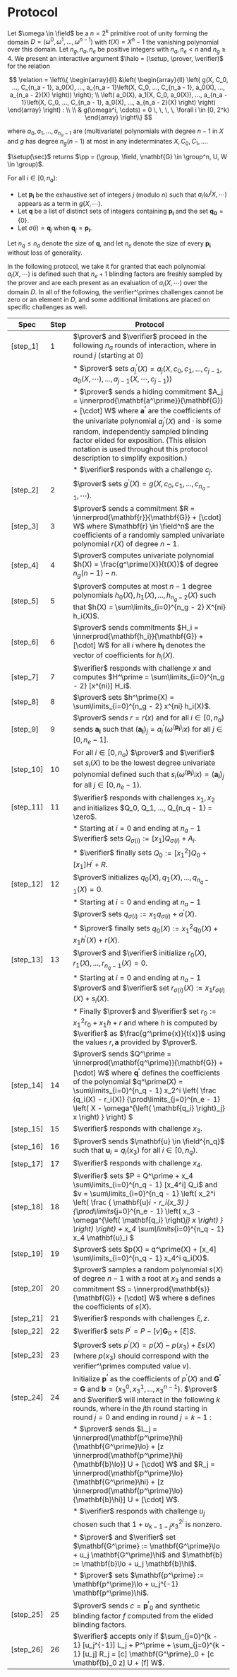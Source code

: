 # Protocol

Let $\omega \in \field$ be a $n = 2^k$ primitive root of unity forming the
domain $D = (\omega^0, \omega^1, ..., \omega^{n - 1})$ with $t(X) = X^n - 1$ the
vanishing polynomial over this domain. Let $n_g, n_a, n_e$ be positive integers with $n_a, n_e \lt n$ and $n_g \geq 4$.
We present an interactive argument $\halo = (\setup, \prover, \verifier)$ for
the relation

$$ \relation = \left\\{ \begin{array}{ll} &\left( \begin{array}{ll} \left( g(X, C_0, ..., C_{n_a - 1}, a_0(X), ..., a_{n_a - 1}\left(X, C_0, ..., C_{n_a - 1}, a_0(X), ..., a_{n_a - 2}(X) \right)) \right); \\ \left( a_0(X), a_1(X, C_0, a_0(X)), ..., a_{n_a - 1}\left(X, C_0, ..., C_{n_a - 1}, a_0(X), ..., a_{n_a - 2}(X) \right) \right) \end{array} \right) : \\ \\ & g(\omega^i, \cdots) = 0 \, \, \, \, \forall i \in [0, 2^k) \end{array} \right\\} $$

where $a_0, a_1, ..., a_{n_a - 1}$ are (multivariate) polynomials with degree $n - 1$ in $X$ and $g$ has degree $n_g(n - 1)$ at most in any indeterminates $X, C_0, C_1, ...$.

$\setup(\sec)$ returns $\pp = (\group, \field, \mathbf{G} \in \group^n, U, W \in \group)$.

For all $i \in [0, n_a)$:
* Let $\mathbf{p_i}$ be the exhaustive set of integers $j$ (modulo $n$) such that $a_i(\omega^j X, \cdots)$ appears as a term in $g(X, \cdots)$.
* Let $\mathbf{q}$ be a list of distinct sets of integers containing $\mathbf{p_i}$ and the set $\mathbf{q_0} = \{0\}$.
* Let $\sigma(i) = \mathbf{q}_j$ when $\mathbf{q}_j = \mathbf{p_i}$.

Let $n_q \leq n_a$ denote the size of $\mathbf{q}$, and let $n_e$ denote the size of every $\mathbf{p_i}$ without loss of generality.

In the following protocol, we take it for granted that each polynomial $a_i(X, \cdots)$ is defined such that $n_e + 1$ blinding factors are freshly sampled by the prover and are each present as an evaluation of $a_i(X, \cdots)$ over the domain $D$. In all of the following, the verifier^\primes challenges cannot be zero or an element in $D$, and some additional limitations are placed on specific challenges as well.

| Spec | Step | Protocol |
|------|------|----------|
| [step_1] | 1 |  $\prover$ and $\verifier$ proceed in the following $n_a$ rounds of interaction, where in round $j$ (starting at $0$)|
|  |  |   * $\prover$ sets $a^\prime_j(X) = a_j(X, c_0, c_1, ..., c_{j - 1}, a_0(X, \cdots), ..., a_{j - 1}(X, \cdots, c_{j - 1}))$ |
|  |  |   * $\prover$ sends a hiding commitment $A_j = \innerprod{\mathbf{a^\prime}}{\mathbf{G}} + [\cdot] W$ where $\mathbf{a^\prime}$ are the coefficients of the univariate polynomial $a^\prime_j(X)$ and $\cdot$ is some random, independently sampled blinding factor elided for exposition. (This elision notation is used throughout this protocol description to simplify exposition.)|
|  |  |   * $\verifier$ responds with a challenge $c_j$.
| [step_2] | 2 |  $\prover$ sets $g^\prime(X) = g(X, c_0, c_1, ..., c_{n_a - 1}, \cdots)$.
| [step_3] | 3 |  $\prover$ sends a commitment $R = \innerprod{\mathbf{r}}{\mathbf{G}} + [\cdot] W$ where $\mathbf{r} \in \field^n$ are the coefficients of a randomly sampled univariate polynomial $r(X)$ of degree $n - 1$. |
| [step_4] | 4 |  $\prover$ computes univariate polynomial $h(X) = \frac{g^\prime(X)}{t(X)}$ of degree $n_g(n - 1) - n$. |
| [step_5] | 5 |  $\prover$ computes at most $n - 1$ degree polynomials $h_0(X), h_1(X), ..., h_{n_g - 2}(X)$ such that $h(X) = \sum\limits_{i=0}^{n_g - 2} X^{ni} h_i(X)$. |
| [step_6] | 6 |  $\prover$ sends commitments $H_i = \innerprod{\mathbf{h_i}}{\mathbf{G}} + [\cdot] W$ for all $i$ where $\mathbf{h_i}$ denotes the vector of coefficients for $h_i(X)$. |
| [step_7] | 7 |  $\verifier$ responds with challenge $x$ and computes $H^\prime = \sum\limits_{i=0}^{n_g - 2} [x^{ni}] H_i$. |
| [step_8] | 8 |  $\prover$ sets $h^\prime(X) = \sum\limits_{i=0}^{n_g - 2} x^{ni} h_i(X)$. 
| [step_9] | 9 |  $\prover$ sends $r = r(x)$ and for all $i \in [0, n_a)$ sends $\mathbf{a_i}$ such that $(\mathbf{a_i})_j = a^\prime_i(\omega^{(\mathbf{p_i})_j} x)$ for all $j \in [0, n_e - 1]$. |
| [step_10] | 10 |  For all $i \in [0, n_a)$ $\prover$ and $\verifier$ set $s_i(X)$ to be the lowest degree univariate polynomial defined such that $s_i(\omega^{(\mathbf{p_i})_j} x) = (\mathbf{a_i})_j$ for all $j \in [0, n_e - 1)$. |
| [step_11] | 11 |  $\verifier$ responds with challenges $x_1, x_2$ and initializes $Q_0, Q_1, ..., Q_{n_q - 1} = \zero$. |
|  |  |   * Starting at $i=0$ and ending at $n_a - 1$ $\verifier$ sets $Q_{\sigma(i)} := [x_1] Q_{\sigma(i)} + A_i$.|
|  |  |   * $\verifier$ finally sets $Q_0 := [x_1^2] Q_0 + [x_1] H^\prime + R$.
| [step_12] | 12 |  $\prover$ initializes $q_0(X), q_1(X), ..., q_{n_q - 1}(X) = 0$. 
|  |  |   * Starting at $i=0$ and ending at $n_a - 1$ $\prover$ sets $q_{\sigma(i)} := x_1 q_{\sigma(i)} + a^\prime(X)$.|
|  |  |   * $\prover$ finally sets $q_0(X) := x_1^2 q_0(X) + x_1 h^\prime(X) + r(X)$.
| [step_13] | 13 |  $\prover$ and $\verifier$ initialize $r_0(X), r_1(X), ..., r_{n_q - 1}(X) = 0$. 
|  |  |   * Starting at $i = 0$ and ending at $n_a - 1$ $\prover$ and $\verifier$ set $r_{\sigma(i)}(X) := x_1 r_{\sigma(i)}(X) + s_i(X)$.|
|  |  |   * Finally $\prover$ and $\verifier$ set $r_0 := x_1^2 r_0 + x_1 h + r$ and where $h$ is computed by $\verifier$ as $\frac{g^\prime(x)}{t(x)}$ using the values $r, \mathbf{a}$ provided by $\prover$.|
| [step_14] | 14 |  $\prover$ sends $Q^\prime = \innerprod{\mathbf{q^\prime}}{\mathbf{G}} + [\cdot] W$ where $\mathbf{q^\prime}$ defines the coefficients of the polynomial $q^\prime(X) = \sum\limits_{i=0}^{n_q - 1}  x_2^i \left( \frac {q_i(X) - r_i(X)} {\prod\limits_{j=0}^{n_e - 1} \left( X - \omega^{\left( \mathbf{q_i} \right)_j} x \right) } \right) $ |
| [step_15] | 15 |  $\verifier$ responds with challenge $x_3$. 
| [step_16] | 16 |  $\prover$ sends $\mathbf{u} \in \field^{n_q}$ such that $\mathbf{u}_i = q_i(x_3)$ for all $i \in [0, n_q)$. |
| [step_17] | 17 |  $\verifier$ responds with challenge $x_4$. 
| [step_18] | 18 |  $\verifier$ sets $P = Q^\prime + x_4 \sum\limits_{i=0}^{n_q - 1} [x_4^i] Q_i$ and $v = \sum\limits_{i=0}^{n_q - 1} \left( x_2^i \left( \frac { \mathbf{u}_i - r_i(x_3) } {\prod\limits_{j=0}^{n_e - 1} \left( x_3 - \omega^{\left( \mathbf{q_i} \right)_j} x \right) } \right) \right) + x_4 \sum\limits_{i=0}^{n_q - 1} x_4 \mathbf{u}_i $ |
| [step_19] | 19 |  $\prover$ sets $p(X) = q^\prime(X) + [x_4] \sum\limits_{i=0}^{n_q - 1} x_4^i q_i(X)$. 
| [step_20] | 20 |  $\prover$ samples a random polynomial $s(X)$ of degree $n - 1$ with a root at $x_3$ and sends a commitment $S = \innerprod{\mathbf{s}}{\mathbf{G}} + [\cdot] W$ where $\mathbf{s}$ defines the coefficients of $s(X)$. |
| [step_21] | 21 |  $\verifier$ responds with challenges $\xi, z$. 
| [step_22] | 22 |  $\verifier$ sets $P^\prime = P - [v] \mathbf{G}_0 + [\xi] S$. 
| [step_23] | 23 |  $\prover$ sets $p^\prime(X) = p(X) - p(x_3) + \xi s(X)$ (where $p(x_3)$ should correspond with the verifier^\primes computed value $v$). |
| [step_24] | 24 |  Initialize $\mathbf{p^\prime}$ as the coefficients of $p^\prime(X)$ and $\mathbf{G^\prime} = \mathbf{G}$ and $\mathbf{b} = (x_3^0, x_3^1, ..., x_3^{n - 1})$. $\prover$ and $\verifier$ will interact in the following $k$ rounds, where in the $j$th round starting in round $j=0$ and ending in round $j=k-1$ :|
|  |  |   * $\prover$ sends $L_j = \innerprod{\mathbf{p^\prime}\hi}{\mathbf{G^\prime}\lo} + [z \innerprod{\mathbf{p^\prime}\hi}{\mathbf{b}\lo}] U + [\cdot] W$ and $R_j = \innerprod{\mathbf{p^\prime}\lo}{\mathbf{G^\prime}\hi} + [z \innerprod{\mathbf{p^\prime}\lo}{\mathbf{b}\hi}] U + [\cdot] W$.|
|  |  |   * $\verifier$ responds with challenge $u_j$ chosen such that $1 + u_{k-1-j} x_3^{2^j}$ is nonzero.|
|  |  |   * $\prover$ and $\verifier$ set $\mathbf{G^\prime} := \mathbf{G^\prime}\lo + u_j \mathbf{G^\prime}\hi$ and $\mathbf{b} := \mathbf{b}\lo + u_j \mathbf{b}\hi$.|
|  |  |   * $\prover$ sets $\mathbf{p^\prime} := \mathbf{p^\prime}\lo + u_j^{-1} \mathbf{p^\prime}\hi$.
| [step_25] | 25 |  $\prover$ sends $c = \mathbf{p^\prime}_0$ and synthetic blinding factor $f$ computed from the elided blinding factors. |
| [step_26] | 26 |  $\verifier$ accepts only if $\sum_{j=0}^{k - 1} [u_j^{-1}] L_j + P^\prime + \sum_{j=0}^{k - 1} [u_j] R_j = [c] \mathbf{G^\prime}_0 + [c \mathbf{b}_0 z] U + [f] W$. |